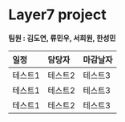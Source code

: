 Layer7 project
=============
**팀원 : 김도연, 류민우, 서희원, 한성민**

|일정|담당자|마감날자|
|:---|:---|:---|
|테스트1|테스트2|테스트3|
|테스트1|테스트2|테스트3|
|테스트1|테스트2|테스트3|

